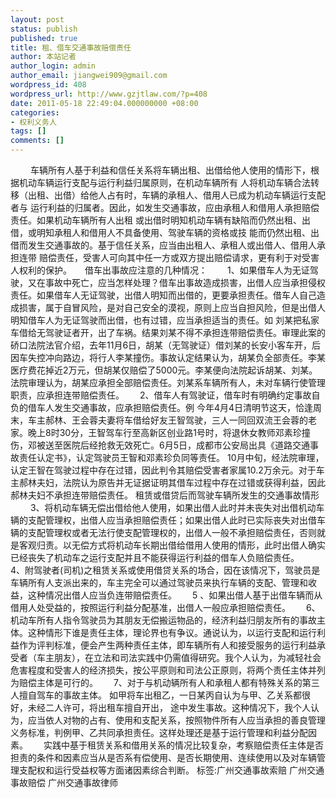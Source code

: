 ```yaml
---
layout: post
status: publish
published: true
title: 租、借车交通事故赔偿责任
author: 本站记者
author_login: admin
author_email: jiangwei909@gmail.com
wordpress_id: 408
wordpress_url: http://www.gzjtlaw.com/?p=408
date: 2011-05-18 22:49:04.000000000 +08:00
categories:
- 权利义务人
tags: []
comments: []
---
```

　　 车辆所有人基于利益和信任关系将车辆出租、出借给他人使用的情形下，根据机动车辆运行支配与运行利益归属原则，在机动车辆所有 人将机动车辆合法转移（出租、出借）给他人占有时，车辆的承租人、借用人已成为机动车辆运行支配者与 运行利益的归属者。因此，如发生交通事故，应由承租人和借用人承担赔偿责任。如果机动车辆所有人出租 或出借时明知机动车辆有缺陷而仍然出租、出借，或明知承租人和借用人不具备使用、驾驶车辆的资格或技 能而仍然出租、出借而发生交通事故的。基于信任关系，应当由出租人、承租人或出借人、借用人承担连带 赔偿责任，受害人可向其中任一方或双方提出赔偿请求，更有利于对受害人权利的保护。　　借车出事故应注意的几种情况：　　 1、如果借车人为无证驾驶，又在事故中死亡，应当怎样处理？借车出事故造成损害，出借人应当承担侵权责任。如果借车人无证驾驶，出借人明知而出借的，更要承担责任。借车人自己造成损害，属于自冒风险，是对自己安全的漠视，原则上应当自担风险，但是出借人明知借车人为无证驾驶而出借，也有过错，应当承担适当的责任。如 刘某把私家车借给无驾驶证者开，出了车祸。结果刘某不得不承担连带赔偿责任。审理此案的硚口法院法官介绍，去年11月6日，胡某（无驾驶证）借刘某的长安小客车开，后因车失控冲向路边，将行人李某撞伤。事故认定结果认为，胡某负全部责任。李某医疗费花掉近2万元，但胡某仅赔偿了5000元。李某便向法院起诉胡某、刘某。法院审理认为，胡某应承担全部赔偿责任。刘某系车辆所有人，未对车辆行使管理职责，应承担连带赔偿责任。　　 2、借车人有驾驶证，借车时有明确约定事故自负的借车人发生交通事故，应承担赔偿责任。例 今年4月4日清明节这天，恰逢周末，车主郝林、王会蓉夫妻将车借给好友王智驾驶，三人一同回双流王会蓉的老家。晚上8时30分，王智驾车行至高新区创业路1号时，将退休女教师邓素珍撞伤，邓被送至医院后经抢救无效死亡。6月5日，成都市公安局出具《道路交通事故责任认定书》，认定驾驶员王智和邓素珍负同等责任。 10月中旬，经法院审理，认定王智在驾驶过程中存在过错，因此判令其赔偿受害者家属10.2万余元。对于车主郝林夫妇，法院认为原告并无证据证明其借车过程中存在过错或获得利益，因此郝林夫妇不承担连带赔偿责任。 租赁或借贷后而驾驶车辆所发生的交通事故情形 　　 3、将机动车辆无偿出借给他人使用，如果出借人此时并未丧失对出借机动车辆的支配管理权，出借人应当承担赔偿责任；如果出借人此时已实际丧失对出借车辆的支配管理权或者无法行使支配管理权的，出借人一般不承担赔偿责任，否则就是客观归责。以无偿方式将机动车长期出借给借用人使用的情形，此时出借人确实已经丧失了机动车之运行支配并且不能获得运行利益的借车人负赔偿责任。　　 4、附驾驶者(司机)之租赁关系或使用借贷关系的场合，因在该情况下，驾驶员是车辆所有人支派出来的，车主完全可以通过驾驶员来执行车辆的支配、管理和收益，这种情况出借人应当负连带赔偿责任。　　 5 、如果出借人基于出借车辆而从借用人处受益的，按照运行利益分配基准，出借人一般应承担赔偿责任。　　 6、机动车所有人指令驾驶员为其朋友无偿搬运物品的，经济利益归朋友所有的事故主体。这种情形下谁是责任主体，理论界也有争议。通说认为，以运行支配和运行利益作为评判标准，便会产生两种责任主体，即车辆所有人和接受服务的运行利益承受者（车主朋友），在立法和司法实践中仍需值得研究。我个人认为，为减轻社会危害程度和受害人的经济损失，按公平原则和司法公正原则，将两个责任主体并列为赔偿主体是可行的。　　 7、对于与机动辆所有人和承租人都有特殊关系的第三人擅自驾车的事故主体。 如甲将车出租乙，一日某丙自认为与甲、乙关系都很好，未经二人许可，将出租车擅自开出， 途中发生事故。这种情况下，我个人认为，应当依人对物的占有、使用和支配关系，按照物件所有人应当承担的善良管理义务标准，判例甲、乙共同承担责任。这样处理还是基于运行管理和利益分配因素。　　 实践中基于租赁关系和借用关系的情况比较复杂，考察赔偿责任主体是否担责的条件和因素应当从是否系有偿使用、是否长期使用、连续使用以及对车辆管理支配权和运行受益权等方面诸因素综合判断。 标签:广州交通事故索赔 广州交通事故赔偿 广州交通事故律师
